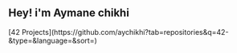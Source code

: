 <h2 align="left">Hey! i'm Aymane chikhi</h2>
[42 Projects](https://github.com/aychikhi?tab=repositories&q=42-&type=&language=&sort=)
